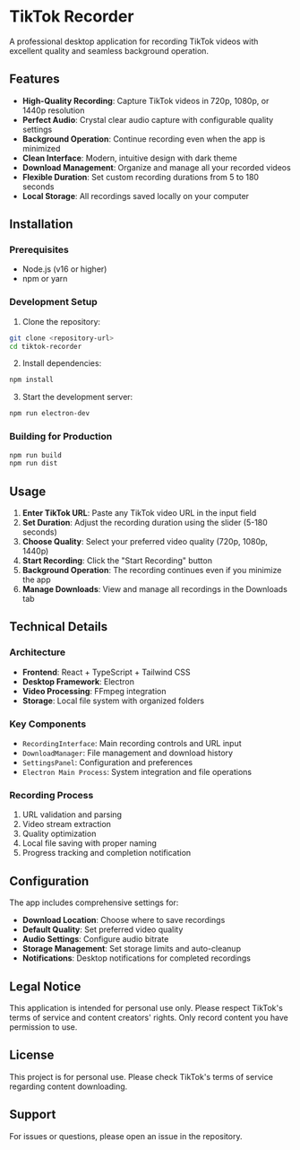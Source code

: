 # TikTok Recorder

A professional desktop application for recording TikTok videos with excellent quality and seamless background operation.

## Features

- **High-Quality Recording**: Capture TikTok videos in 720p, 1080p, or 1440p resolution
- **Perfect Audio**: Crystal clear audio capture with configurable quality settings
- **Background Operation**: Continue recording even when the app is minimized
- **Clean Interface**: Modern, intuitive design with dark theme
- **Download Management**: Organize and manage all your recorded videos
- **Flexible Duration**: Set custom recording durations from 5 to 180 seconds
- **Local Storage**: All recordings saved locally on your computer

## Installation

### Prerequisites

- Node.js (v16 or higher)
- npm or yarn

### Development Setup

1. Clone the repository:
```bash
git clone <repository-url>
cd tiktok-recorder
```

2. Install dependencies:
```bash
npm install
```

3. Start the development server:
```bash
npm run electron-dev
```

### Building for Production

```bash
npm run build
npm run dist
```

## Usage

1. **Enter TikTok URL**: Paste any TikTok video URL in the input field
2. **Set Duration**: Adjust the recording duration using the slider (5-180 seconds)
3. **Choose Quality**: Select your preferred video quality (720p, 1080p, 1440p)
4. **Start Recording**: Click the "Start Recording" button
5. **Background Operation**: The recording continues even if you minimize the app
6. **Manage Downloads**: View and manage all recordings in the Downloads tab

## Technical Details

### Architecture

- **Frontend**: React + TypeScript + Tailwind CSS
- **Desktop Framework**: Electron
- **Video Processing**: FFmpeg integration
- **Storage**: Local file system with organized folders

### Key Components

- `RecordingInterface`: Main recording controls and URL input
- `DownloadManager`: File management and download history
- `SettingsPanel`: Configuration and preferences
- `Electron Main Process`: System integration and file operations

### Recording Process

1. URL validation and parsing
2. Video stream extraction
3. Quality optimization
4. Local file saving with proper naming
5. Progress tracking and completion notification

## Configuration

The app includes comprehensive settings for:

- **Download Location**: Choose where to save recordings
- **Default Quality**: Set preferred video quality
- **Audio Settings**: Configure audio bitrate
- **Storage Management**: Set storage limits and auto-cleanup
- **Notifications**: Desktop notifications for completed recordings

## Legal Notice

This application is intended for personal use only. Please respect TikTok's terms of service and content creators' rights. Only record content you have permission to use.

## License

This project is for personal use. Please check TikTok's terms of service regarding content downloading.

## Support

For issues or questions, please open an issue in the repository.